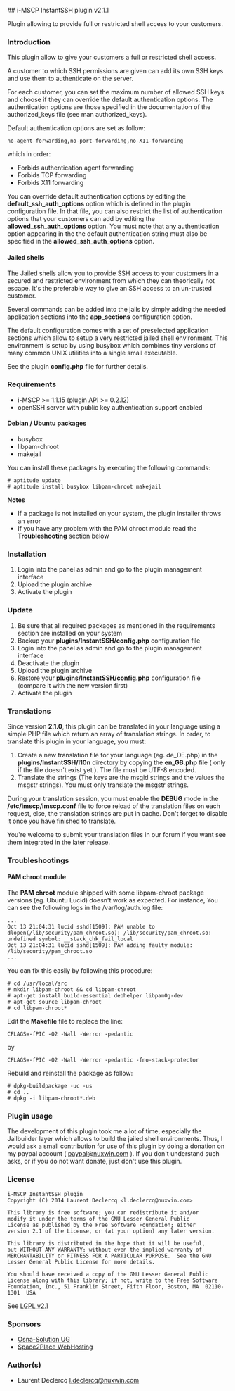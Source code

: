 ## i-MSCP InstantSSH plugin v2.1.1

Plugin allowing to provide full or restricted shell access to your customers.

### Introduction

This plugin allow to give your customers a full or restricted shell access.

A customer to which SSH permissions are given can add its own SSH keys and use them to authenticate on the server.

For each customer, you can set the maximum number of allowed SSH keys and choose if they can override the default
authentication options. The authentication options are those specified in the documentation of the authorized_keys file
(see man authorized_keys).

Default authentication options are set as follow:

	no-agent-forwarding,no-port-forwarding,no-X11-forwarding

which in order:

* Forbids authentication agent forwarding
* Forbids TCP forwarding
* Forbids X11 forwarding

You can override default authentication options by editing the **default_ssh_auth_options** option which is defined in
the plugin configuration file. In that file, you can also restrict the list of authentication options that your
customers can add by editing the **allowed_ssh_auth_options** option. You must note that any authentication option
appearing in the the default authentication string must also be specified in the **allowed_ssh_auth_options** option.

#### Jailed shells

The Jailed shells allow you to provide SSH access to your customers in a secured and restricted environment from which
they can theorically not escape. It's the preferable way to give an SSH access to an un-trusted customer.

Several commands can be added into the jails by simply adding the needed application sections into the **app_sections**
configuration option.

The default configuration comes with a set of preselected application sections which allow to setup a very restricted
jailed shell environment. This environment is setup by using busybox which combines tiny versions of many common UNIX
utilities into a single small executable.

See the plugin **config.php** file for further details.

### Requirements

* i-MSCP >= 1.1.15 (plugin API >= 0.2.12)
* openSSH server with public key authentication support enabled

#### Debian / Ubuntu packages

* busybox
* libpam-chroot
* makejail

You can install these packages by executing the following commands:

	# aptitude update
	# aptitude install busybox libpam-chroot makejail

**Notes**
  - If a package is not installed on your system, the plugin installer throws an error
  - If you have any problem with the PAM chroot module read the **Troubleshooting** section below

### Installation

1. Login into the panel as admin and go to the plugin management interface
2. Upload the plugin archive
3. Activate the plugin

### Update

1. Be sure that all required packages as mentioned in the requirements section are installed on your system
2. Backup your **plugins/InstantSSH/config.php** configuration file
3. Login into the panel as admin and go to the plugin management interface
4. Deactivate the plugin
5. Upload the plugin archive
6. Restore your **plugins/InstantSSH/config.php** configuration file (compare it with the new version first)
7. Activate the plugin

### Translations

Since version **2.1.0**, this plugin can be translated in your language using a simple PHP file which return an array of
translation strings. In order, to translate this plugin in your language, you must:
 
1. Create a new translation file for your language (eg. de_DE.php) in the **plugins/InstantSSH/l10n** directory by
copying the **en_GB.php** file ( only if the file doesn't exist yet ). The file must be UTF-8 encoded.
2. Translate the strings (The keys are the msgid strings and the values the msgstr strings). You must only translate the
msgstr strings.

During your translation session, you must enable the **DEBUG** mode in the **/etc/imscp/imscp.conf** file to force reload
of the translation files on each request, else, the translation strings are put in cache. Don't forget to disable it once
you have finished to translate.

You're welcome to submit your translation files in our forum if you want see them integrated in the later release.

### Troubleshootings

#### PAM chroot module

The **PAM chroot** module shipped with some libpam-chroot package versions (eg. Ubuntu Lucid) doesn't work as expected.
For instance, You can see the following logs in the /var/log/auth.log file:

	...
	Oct 13 21:04:31 lucid sshd[1509]: PAM unable to dlopen(/lib/security/pam_chroot.so): /lib/security/pam_chroot.so: undefined symbol: __stack_chk_fail_local
	Oct 13 21:04:31 lucid sshd[1509]: PAM adding faulty module: /lib/security/pam_chroot.so
	...

You can fix this easily by following this procedure:

	# cd /usr/local/src
	# mkdir libpam-chroot && cd libpam-chroot
	# apt-get install build-essential debhelper libpam0g-dev
	# apt-get source libpam-chroot
	# cd libpam-chroot*

Edit the **Makefile** file to replace the line:

	CFLAGS=-fPIC -O2 -Wall -Werror -pedantic

by

	CFLAGS=-fPIC -O2 -Wall -Werror -pedantic -fno-stack-protector

Rebuild and reinstall the package as follow:

	# dpkg-buildpackage -uc -us
	# cd ..
	# dpkg -i libpam-chroot*.deb

### Plugin usage

The development of this plugin took me a lot of time, especially the Jailbuilder layer which allows to build the jailed
shell environments. Thus, I would ask a small contribution for use of this plugin by doing a donation on my paypal
account ( paypal@nuxwin.com ). If you don't understand such asks, or if you do not want donate, just don't use this
plugin.

### License

	i-MSCP InstantSSH plugin
	Copyright (C) 2014 Laurent Declercq <l.declercq@nuxwin.com>

	This library is free software; you can redistribute it and/or
 	modify it under the terms of the GNU Lesser General Public
	License as published by the Free Software Foundation; either
	version 2.1 of the License, or (at your option) any later version.

	This library is distributed in the hope that it will be useful,
	but WITHOUT ANY WARRANTY; without even the implied warranty of
	MERCHANTABILITY or FITNESS FOR A PARTICULAR PURPOSE.  See the GNU
	Lesser General Public License for more details.

	You should have received a copy of the GNU Lesser General Public
	License along with this library; if not, write to the Free Software
	Foundation, Inc., 51 Franklin Street, Fifth Floor, Boston, MA  02110-1301  USA

 See [LGPL v2.1](http://www.gnu.org/licenses/lgpl-2.1.txt "LGPL v2.1")

### Sponsors

  - [Osna-Solution UG](http://portal.osna-solution.de "Osna-Solution UG")
  - [Space2Place WebHosting](http://space2place.de "Space2Place WebHosting")

### Author(s)

 * Laurent Declercq <l.declercq@nuxwin.com>
